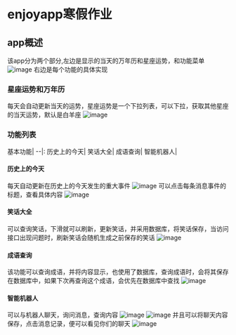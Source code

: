 # enjoyapp寒假作业
## app概述
该app分为两个部分,左边是显示的当天的万年历和星座运势，和功能菜单
![image](https://github.com/TangMingDan/enjoyapp/blob/master/images/1.png)
右边是每个功能的具体实现
### 星座运势和万年历
每天会自动更新当天的运势，星座运势是一个下拉列表，可以下拉，获取其他星座的当天运势，默认是白羊座
![image](https://github.com/TangMingDan/enjoyapp/blob/master/images/3.png)
### 功能列表
 基本功能|
 --|:
 历史上的今天|
 笑话大全|
 成语查询|
 智能机器人|
#### 历史上的今天
每天自动更新在历史上的今天发生的重大事件
![image](https://github.com/TangMingDan/enjoyapp/blob/master/images/2.png)
可以点击每条消息事件的标题，查看具体内容
![image](https://github.com/TangMingDan/enjoyapp/blob/master/images/4.png)
#### 笑话大全
可以查询笑话，下滑就可以刷新，更新笑话，并采用数据库，将笑话保存，当访问接口出现问题时，刷新笑话会随机生成之前保存的笑话
![image](https://github.com/TangMingDan/enjoyapp/blob/master/images/5.png)
#### 成语查询
该功能可以查询成语，并将内容显示，也使用了数据库，查询成语时，会将其保存在数据库中，如果下次再查询这个成语，会优先在数据库中查找
![image](https://github.com/TangMingDan/enjoyapp/blob/master/images/9.png)
#### 智能机器人
可以与机器人聊天，询问消息，查询内容
![image](https://github.com/TangMingDan/enjoyapp/blob/master/images/10.png)
![image](https://github.com/TangMingDan/enjoyapp/blob/master/images/6.png)
并且可以将聊天内容保存，点击消息记录，便可以看见你们的聊天
![image](https://github.com/TangMingDan/enjoyapp/blob/master/images/8.png)





